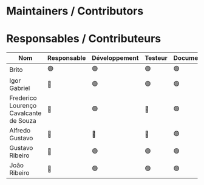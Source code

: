 # Maintainers / Contributors

# Responsables / Contributeurs

Nom| Responsable     | Développement | Testeur         | Documentaliste     |Contact
---|----------------|-|----------------|----------------|---
Brito| :green_circle: | :green_circle:| :green_circle: |   :green_circle:| [@britodfbr](https://github.com/britodfbr)
Igor Gabriel| :red_circle:   | :green_circle:| :green_circle: |     :green_circle: | [@igorgabrielg](https://github.com/igorgabrielg)
Frederico Lourenço Cavalcante de Souza | :red_circle:   | :green_circle:| :red_circle:   | :green_circle:  | [@Fredvet00](https://github.com/Fredvet00)
Alfredo Gustavo | 🔴  | 🔴| 🔴 | :green_circle: |[@alfredogust](https://github.com/alfredogust)
Gustavo Ribeiro| :red_circle:   | :green_circle:| :green_circle: |  :green_circle: | [@Gustavo0121](https://github.com/Gustavo0121)
João Ribeiro| :red_circle:   | :green_circle:| :green_circle: |   :green_circle: | [@EVANGELISTA-RIBEIRO](https://github.com/EVANGELISTA-RIBEIRO)
